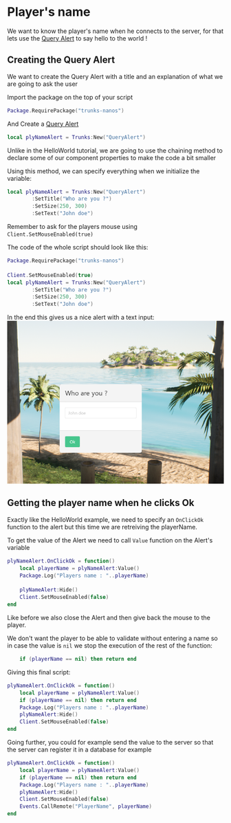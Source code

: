 # Player's name

We want to know the player's name when he connects to the server, for that
lets use the [Query Alert](soonTm) to say hello to the world !

## Creating the Query Alert
We want to create the Query Alert with a title and an explanation of what we are going to ask the user

Import the package on the top of your script 
```lua
Package.RequirePackage("trunks-nanos")
```

And Create a [Query Alert](soonTm)
```lua
local plyNameAlert = Trunks:New("QueryAlert")
```

Unlike in the HelloWorld tutorial, we are going to use the chaining method to declare some of our component properties to make the code a bit smaller

Using this method, we can specify everything when we initialize the variable:
```lua
local plyNameAlert = Trunks:New("QueryAlert")
        :SetTitle("Who are you ?")
        :SetSize(250, 300)
        :SetText("John doe")
```

Remember to ask for the players mouse using `Client.SetMouseEnabled(true)`

The code of the whole script should look like this:
```lua
Package.RequirePackage("trunks-nanos")

Client.SetMouseEnabled(true)
local plyNameAlert = Trunks:New("QueryAlert")
        :SetTitle("Who are you ?")
        :SetSize(250, 300)
        :SetText("John doe")
```

In the end this gives us a nice alert with a text input:
![Hello world alert](../images/playersName/pn1.PNG)

## Getting the player name when he clicks Ok
Exactly like the HelloWorld example, we need to specify an `OnClickOk` function to the alert but this time we are retreiving the playerName.

To get the value of the Alert we need to call `Value` function on the Alert's variable
```lua
plyNameAlert.OnClickOk = function()
    local playerName = plyNameAlert:Value()
    Package.Log("Players name : "..playerName)

    plyNameAlert:Hide()
    Client.SetMouseEnabled(false)
end 
```

Like before we also close the Alert and then give back the mouse to the player.

We don't want the player to be able to validate without entering a name so in case the value is `nil` we stop the execution of the rest of the function:
```lua
    if (playerName == nil) then return end
```

Giving this final script:
```lua
plyNameAlert.OnClickOk = function()
    local playerName = plyNameAlert:Value()
    if (playerName == nil) then return end
    Package.Log("Players name : "..playerName)
    plyNameAlert:Hide()
    Client.SetMouseEnabled(false)
end
```

Going further, you could for example send the value to the server so that the server can register it in a database for example
```lua
plyNameAlert.OnClickOk = function()
    local playerName = plyNameAlert:Value()
    if (playerName == nil) then return end
    Package.Log("Players name : "..playerName)
    plyNameAlert:Hide()
    Client.SetMouseEnabled(false)
    Events.CallRemote("PlayerName", playerName)
end
```
